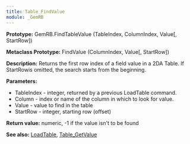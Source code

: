 ```yaml
---
title: Table_FindValue
module: _GemRB
---
```


**Prototype:** GemRB.FindTableValue (TableIndex, ColumnIndex, Value[, StartRow])

**Metaclass Prototype:** FindValue (ColumnIndex, Value[, StartRow])

**Description:** Returns the first row index of a field value in a 2DA 
Table. If StartRowis omitted, the search starts from the beginning.

**Parameters:**
  * TableIndex - integer, returned by a previous LoadTable command.
  * Column - index or name of the column in which to look for value.
  * Value - value to find in the table
  * StartRow - integer, starting row (offset)

**Return value:** numeric, -1 if the value isn't to be found

**See also:** [LoadTable](LoadTable.md), [Table_GetValue](Table_GetValue.md)
